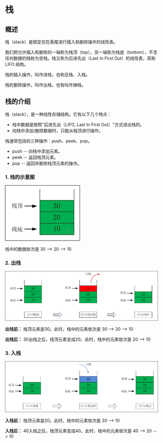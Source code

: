 # 栈

## 概述

栈（stack）是限定仅在表尾进行插入和删除操作的线性表。

我们把允许插入和删除的一端称为栈顶（top），另一端称为栈底（bottom），不含任何数据的栈称为空栈。栈又称为后进先出（Last In First Out）的线性表，简称 LIFO 结构。

栈的插入操作，叫作进栈，也称压栈、入栈。

栈的删除操作，叫作出栈，也有叫作弹栈。


## 栈的介绍

栈（stack），是一种线性存储结构，它有以下几个特点：

-  栈中数据是按照"后进先出（LIFO, Last In First Out）"方式进出栈的。
-  向栈中添加/删除数据时，只能从栈顶进行操作。

栈通常包括的三种操作：push、peek、pop。

- push -- 向栈中添加元素。
- peek -- 返回栈顶元素。
- pop  -- 返回并删除栈顶元素的操作。

### 1. 栈的示意图

![images/c0c1baca5fda5e6a90155c6fee82e03d_231830345432345.jpg](images/c0c1baca5fda5e6a90155c6fee82e03d_231830345432345.jpg)

栈中的数据依次是 30 --> 20 --> 10

### 2. 出栈

![images/1d116523de2b77d13b539fca698224a3_231830540262932.jpg](images/1d116523de2b77d13b539fca698224a3_231830540262932.jpg)

**出栈前：** 栈顶元素是30。此时，栈中的元素依次是 30 --> 20 --> 10 

**出栈后：** 30出栈之后，栈顶元素变成20。此时，栈中的元素依次是 20 --> 10

### 3. 入栈

![images/d99657d7514ba57323a65bff54e126e0_231831135784303.jpg](images/d99657d7514ba57323a65bff54e126e0_231831135784303.jpg)

**入栈前：** 栈顶元素是20。此时，栈中的元素依次是 20 --> 10 

**入栈后：** 40入栈之后，栈顶元素变成40。此时，栈中的元素依次是 40 --> 20 --> 10

























